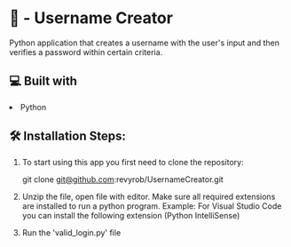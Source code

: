 # 🔐 -  Username Creator 
Python application that creates a username with the user's input and then verifies a password within certain criteria.

## 💻 Built with
<li>Python</li>

## 🛠️ Installation Steps:
1. To start using this app you first need to clone the repository:

    git clone git@github.com:revyrob/UsernameCreator.git

2. Unzip the file, open file with editor.  Make sure all required extensions are installed to run a python program.  Example: For Visual Studio Code you can install the following extension (Python IntelliSense)

3. Run the 'valid_login.py' file
    


